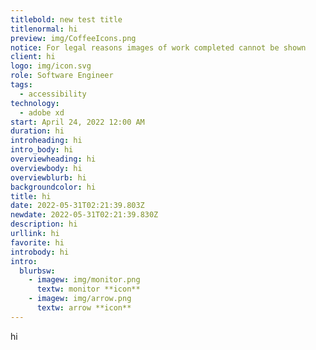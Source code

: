```yaml
---
titlebold: new test title
titlenormal: hi
preview: img/CoffeeIcons.png
notice: For legal reasons images of work completed cannot be shown
client: hi
logo: img/icon.svg
role: Software Engineer
tags:
  - accessibility
technology:
  - adobe xd
start: April 24, 2022 12:00 AM
duration: hi
introheading: hi
intro_body: hi
overviewheading: hi
overviewbody: hi
overviewblurb: hi
backgroundcolor: hi
title: hi
date: 2022-05-31T02:21:39.803Z
newdate: 2022-05-31T02:21:39.830Z
description: hi
urllink: hi
favorite: hi
introbody: hi
intro:
  blurbsw:
    - imagew: img/monitor.png
      textw: monitor **icon**
    - imagew: img/arrow.png
      textw: arrow **icon**
---
```

hi
